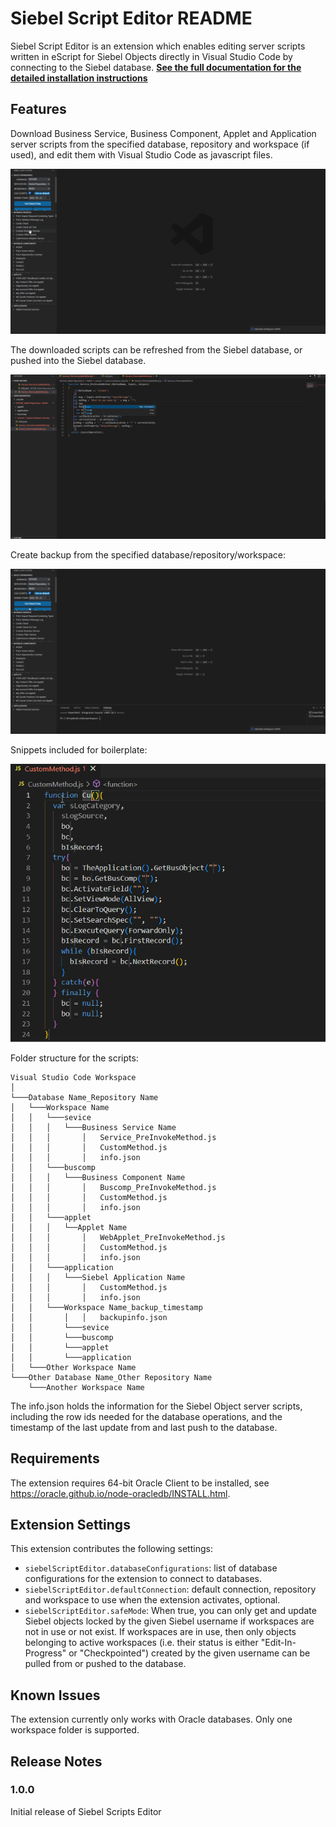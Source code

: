 # Siebel Script Editor README

Siebel Script Editor is an extension which enables editing server scripts written in eScript for Siebel Objects directly in Visual Studio Code by connecting to the Siebel database. [__See the full documentation for the detailed installation instructions__](https://github.com/endoit/vscode-siebelscriptseditor/blob/main/documentation.md)

## Features

Download Business Service, Business Component, Applet and Application server scripts from the specified database, repository and workspace (if used), and edit them with Visual Studio Code as javascript files.

![Get server scripts](/features/getscripts.gif "Get server scripts")

The downloaded scripts can be refreshed from the Siebel database, or pushed into the Siebel database.

![Push and pull server scripts](/features/pushpull.gif "Push and pull server scripts")

Create backup from the specified database/repository/workspace:

![Backup](/features/backup.gif "Backup")

Snippets included for boilerplate:

![Snippet in action](/features/snippetgif.gif "Snippet in action")

Folder structure for the scripts:
```
Visual Studio Code Workspace   
│
└───Database Name_Repository Name
│   └───Workspace Name
│   │   └───sevice
│   │   │   └───Business Service Name
│   │   │       │   Service_PreInvokeMethod.js
│   │   │       │   CustomMethod.js
│   │   │       │   info.json
│   │   └───buscomp
│   │   │   └───Business Component Name
│   │   │       │   Buscomp_PreInvokeMethod.js
│   │   │       │   CustomMethod.js
│   │   │       │   info.json
│   │   └───applet
│   │   │   └──Applet Name
│   │   │       │   WebApplet_PreInvokeMethod.js
│   │   │       │   CustomMethod.js
│   │   │       │   info.json
│   │   └───application
│   │   │   └───Siebel Application Name
│   │   │       │   CustomMethod.js
│   │   │       │   info.json
│   │   └───Workspace Name_backup_timestamp
│   │       │   │   backupinfo.json
│   │       └───sevice
│   │       └───buscomp
│   │       └───applet
│   │       └───application
│   └───Other Workspace Name
└───Other Database Name_Other Repository Name
    └───Another Workspace Name
```

The info.json holds the information for the Siebel Object server scripts, including the row ids needed for the database operations, and the timestamp of the last update from and last push to the database.

## Requirements

The extension requires 64-bit Oracle Client to be installed, see https://oracle.github.io/node-oracledb/INSTALL.html.

## Extension Settings

This extension contributes the following settings:

* `siebelScriptEditor.databaseConfigurations`: list of database configurations for the extension to connect to databases.
* `siebelScriptEditor.defaultConnection`: default connection, repository and workspace to use when the extension activates, optional.
* `siebelScriptEditor.safeMode`: When true, you can only get and update Siebel objects locked by the given Siebel username if workspaces are not in use or not exist. If workspaces are in use, then only objects belonging to active workspaces (i.e. their status is either "Edit-In-Progress" or "Checkpointed") created by the given username can be pulled from or pushed to the database.

## Known Issues

The extension currently only works with Oracle databases.
Only one workspace folder is supported.

## Release Notes

### 1.0.0

Initial release of Siebel Scripts Editor